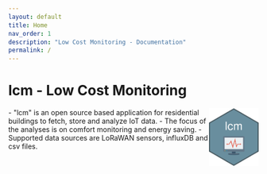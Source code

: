 ```yaml
---
layout: default
title: Home
nav_order: 1
description: "Low Cost Monitoring - Documentation"
permalink: /
---
```

# lcm - Low Cost Monitoring
<img src="https://github.com/hslu-ige-laes/lcm/raw/master/docs/assets/images/lcm.png" width="100" align="right" class="inline"/>
- "lcm" is an open source based application for residential buildings to fetch, store and analyze IoT data.
- The focus of the analyses is on comfort monitoring and energy saving.
- Supported data sources are LoRaWAN sensors, influxDB and csv files.
